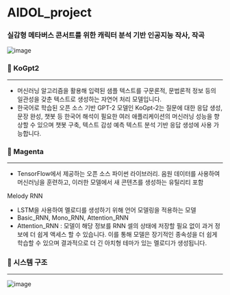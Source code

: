 # AIDOL_project

### 실감형 메타버스 콘서트를 위한 캐릭터 분석 기반 인공지능 작사, 작곡

![image](https://user-images.githubusercontent.com/26815767/143536030-24c2535d-3078-4c06-b55b-724ea55bdcee.png)
  
### :page_with_curl: KoGpt2
***
- 머신러닝 알고리즘을 활용해 입력된 샘플 텍스트를 구문론적, 문법론적 정보 등의 일관성을 갖춘 텍스트로 생성하는 자연어 처리 모델입니다.
- 한국어로 학습된 오픈 소스 기반 GPT-2 모델인 KoGpt-2는 질문에 대한 응답 생성, 문장 완성, 챗봇 등 한국어 해석이 필요한 여러 애플리케이션의 머신러닝 성능을 향상할 수 있으며 챗봇 구축, 텍스트 감성 예측 텍스트 분석 기반 응답 생성에 사용 가능합니다.

  


### :musical_keyboard: Magenta
---
- TensorFlow에서 제공하는 오픈 소스 파이썬 라이브러리.
음원 데이터를 사용하여 머신러닝을 훈련하고, 이러한 모델에서 새 콘텐츠를 생성하는 유틸리티 포함

Melody RNN
- LSTM을 사용하여 멜로디를 생성하기 위해 언어 모델링을 적용하는 모델
- Basic_RNN, Mono_RNN, Attention_RNN
- Attention_RNN : 모델이 해당 정보를 RNN 셀의 상태에 저장할 필요 없이 과거 정보에 더 쉽게 액세스 할 수 있습니다.
이를 통해 모델은 장기적인 종속성을 더 쉽게 학습할 수 있으며 결과적으로 더 긴 아치형 테마가 있는 멜로디가 생성됩니다.  

  
  

### :wrench: 시스템 구조
---
![image](https://user-images.githubusercontent.com/26815767/143527769-4ad121e0-92fc-4254-a818-6d0580c14f8a.png)


